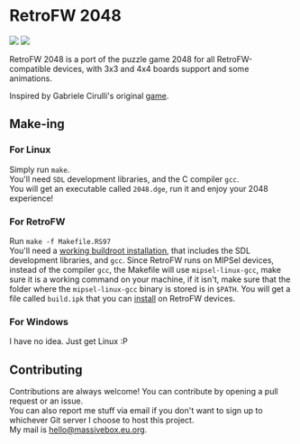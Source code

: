 # RetroFW 2048

![](https://telegra.ph/file/1552f2722123d084e61eb.jpg) ![](https://telegra.ph/file/fd6647ac20d8ffb6d9115.jpg)

RetroFW 2048 is a port of the puzzle game 2048 for all RetroFW-compatible devices, with 3x3 and 4x4 boards support and some animations.

Inspired by Gabriele Cirulli's original [game](https://github.com/gabrielecirulli/2048).

## Make-ing

### For Linux

Simply run `make`.  
You'll need `SDL` development libraries, and the C compiler `gcc`.  
You will get an executable called `2048.dge`, run it and enjoy your 2048 experience!  

### For RetroFW

Run `make -f Makefile.RS97`  
You'll need a [working buildroot installation](https://github.com/retrofw/retrofw.github.io/wiki/Configuring-a-Toolchain), that includes the SDL development libraries, and `gcc`. Since RetroFW runs on MIPSel devices, instead of the compiler `gcc`, the Makefile will use `mipsel-linux-gcc`, make sure it is a working command on your machine, if it isn't, make sure that the folder where the `mipsel-linux-gcc` binary is stored is in `$PATH`.
You will get a file called `build.ipk` that you can [install](https://github.com/retrofw/retrofw.github.io/wiki/Emulators-and-Apps#install-ipk) on RetroFW devices.

### For Windows

I have no idea. Just get Linux :P 

## Contributing

Contributions are always welcome! You can contribute by opening a pull request or an issue.  
You can also report me stuff via email if you don't want to sign up to whichever Git server I choose to host this project.  
My mail is hello@massivebox.eu.org.

